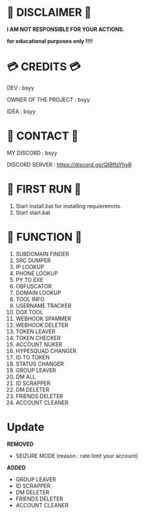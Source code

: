 
# 🚨 DISCLAIMER 🚨

**I AM NOT RESPONSIBLE FOR YOUR ACTIONS.**

**for educational purposes only !!!!**



# 💳  CREDITS 💳

DEV                  : bsyy

OWNER OF THE PROJECT : bsyy

IDEA                 : bsyy


# 📱 CONTACT 📱

MY DISCORD : bsyy

DISCORD SERVER : https://discord.gg/QtBftsYhyR


# 🥇 FIRST RUN 🥇

1. Start install.bat for installing  requieremnts.
2. Start start.bat 




# 📖 FUNCTION 📖

1. SUBDOMAIN FINDER
2. SRC DUMPER
3. IP LOOKUP
4. PHONE LOOKUP
5. PY TO EXE
6. OBFUSCATOR
7. DOMAIN LOOKUP
8. TOOL INFO
9. USERNAME TRACKER
10. DOX TOOL
11. WEBHOOK SPAMMER
12. WEBHOOK DELETER
13. TOKEN LEAVER
14. TOKEN CHECKER
15. ACCOUNT NUKER
16. HYPESQUAD CHANGER
17. ID TO TOKEN
18. STATUS CHANGER
19. GROUP LEAVER
20. DM ALL
21. ID SCRAPPER
22. DM DELETER
23. FRIENDS DELETER
24. ACCOUNT CLEANER




# Update


**REMOVED**

- SEIZURE MODE (reason : rate limit your account)


**ADDED**

- GROUP LEAVER
- ID SCRAPPER
- DM DELETER
- FRIENDS DELETER
- ACCOUNT CLEANER

